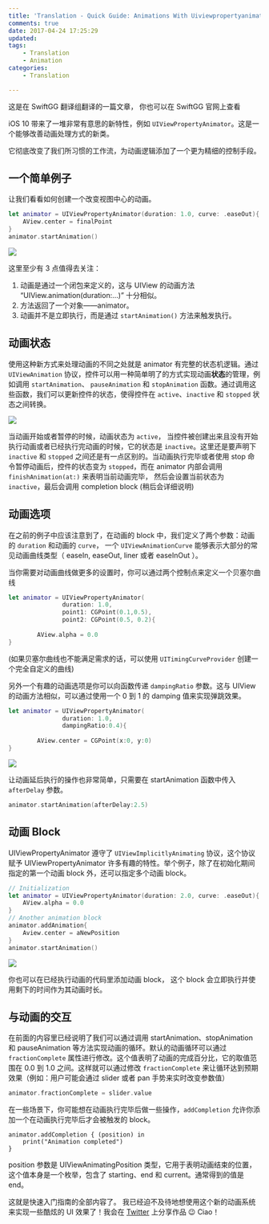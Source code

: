 ```yaml
---
title: 'Translation - Quick Guide: Animations With Uiviewpropertyanimator '
comments: true
date: 2017-04-24 17:25:29
updated:
tags:
	- Translation
	- Animation
categories:
	- Translation

---
```


这是在 SwiftGG 翻译组翻译的一篇文章， 你也可以在 SwiftGG 官网上查看

<!-- more -->

iOS 10 带来了一堆非常有意思的新特性，例如 `UIViewPropertyAnimator`。这是一个能够改善动画处理方式的新类。

它彻底改变了我们所习惯的工作流，为动画逻辑添加了一个更为精细的控制手段。

## 一个简单例子

让我们看看如何创建一个改变视图中心的动画。

```swift
let animator = UIViewPropertyAnimator(duration: 1.0, curve: .easeOut){
    AView.center = finalPoint
}
animator.startAnimation()
```

![](http://www.thinkandbuild.it/wp-content/uploads/2016/11/propertyanim_simple.gif)

这里至少有 3 点值得去关注：

1. 动画是通过一个闭包来定义的，这与 UIView 的动画方法 “UIView.animation(duration:…)” 十分相似。
2. 方法返回了一个对象——animator。
3. 动画并不是立即执行，而是通过 `startAnimation()` 方法来触发执行。

## 动画状态

使用这种新方式来处理动画的不同之处就是 animator 有完整的状态机逻辑。通过 `UIViewAnimation` 协议，控件可以用一种简单明了的方式实现动画**状态**的管理，例如调用 `startAnimation`、 `pauseAnimation` 和 `stopAnimation` 函数。通过调用这些函数，我们可以更新控件的状态，使得控件在 `active`、`inactive` 和 `stopped` 状态之间转换。

![](http://www.thinkandbuild.it/wp-content/uploads/2016/11/states.png)

当动画开始或者暂停的时候，动画状态为 `active`， 当控件被创建出来且没有开始执行动画或者已经执行完动画的时候，它的状态是 `inactive`。这里还是要声明下 `inactive` 和 `stopped` 之间还是有一点区别的。当动画执行完毕或者使用 stop 命令暂停动画后，控件的状态变为 `stopped`，而在 animator 内部会调用 `finishAnimation(at:)` 来表明当前动画完毕， 然后会设置当前状态为 `inactive`，最后会调用 completion block (稍后会详细说明)

## 动画选项

在之前的例子中应该注意到了，在动画的 block 中，我们定义了两个参数：动画的 `duration` 和动画的 `curve`， 一个 `UIViewAnimationCurve` 能够表示大部分的常见动画曲线类型（ easeIn, easeOut, liner 或者 easeInOut ）。

当你需要对动画曲线做更多的设置时，你可以通过两个控制点来定义一个贝塞尔曲线

```swift
let animator = UIViewPropertyAnimator(
               duration: 1.0, 
               point1: CGPoint(0.1,0.5), 
               point2: CGPoint(0.5, 0.2){
 
        AView.alpha = 0.0
} 
```

(如果贝塞尔曲线也不能满足需求的话，可以使用 `UITimingCurveProvider` 创建一个完全自定义的曲线)

另外一个有趣的动画选项是你可以向函数传递 `dampingRatio` 参数。这与 UIView 的动画方法相似，可以通过使用一个 0 到 1 的 damping 值来实现弹跳效果。

```swift
let animator = UIViewPropertyAnimator(
               duration: 1.0,
               dampingRatio:0.4){
 
        AView.center = CGPoint(x:0, y:0)
}
```

![](http://www.thinkandbuild.it/wp-content/uploads/2016/11/damping.gif)

让动画延后执行的操作也非常简单，只需要在 startAnimation 函数中传入 `afterDelay` 参数。

```swift
animator.startAnimation(afterDelay:2.5)
```

## 动画 Block

UIViewPropertyAnimator 遵守了 `UIViewImplicitlyAnimating` 协议，这个协议赋予 UIViewPropertyAnimator 许多有趣的特性。举个例子，除了在初始化期间指定的第一个动画 block 外，还可以指定多个动画 block。


```swift
// Initialization
let animator = UIViewPropertyAnimator(duration: 2.0, curve: .easeOut){
    AView.alpha = 0.0
}
// Another animation block
animator.addAnimation{ 
    Aview.center = aNewPosition
}
animator.startAnimation()
```

![](http://www.thinkandbuild.it/wp-content/uploads/2016/11/propertyanim_alpha.gif)

你也可以在已经执行动画的代码里添加动画 block， 这个 block 会立即执行并使用剩下的时间作为其动画时长。


## 与动画的交互

在前面的内容里已经说明了我们可以通过调用 startAnimation、stopAnimation 和 pauseAnimation 等方法实现动画的循环。默认的动画循环可以通过 `fractionComplete` 属性进行修改。这个值表明了动画的完成百分比，它的取值范围在 0.0 到 1.0 之间。这样就可以通过修改 `fractionComplete` 来让循环达到预期效果（例如：用户可能会通过 slider 或者 pan 手势来实时改变参数值）

```swift
animator.fractionComplete = slider.value
```

在一些场景下，你可能想在动画执行完毕后做一些操作，`addCompletion` 允许你添加一个在动画执行完毕后才会被触发的 block。

```
animator.addCompletion { (position) in
    print("Animation completed")
}
```

position 参数是 UIViewAnimatingPosition 类型，它用于表明动画结束的位置，这个值本身是一个枚举，包含了 starting、end 和 current。通常得到的值是 end。

这就是快速入门指南的全部内容了。
我已经迫不及待地想使用这个新的动画系统来实现一些酷炫的 UI 效果了！我会在 [Twitter](https://twitter.com/bitwaker) 上分享作品 😉 Ciao！